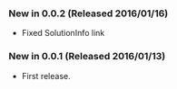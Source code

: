 ### New in 0.0.2 (Released 2016/01/16)
* Fixed SolutionInfo link

### New in 0.0.1 (Released 2016/01/13)
* First release.